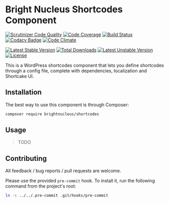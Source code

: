 # Bright Nucleus Shortcodes Component

[![Scrutinizer Code Quality](https://scrutinizer-ci.com/g/brightnucleus/shortcodes/badges/quality-score.png?b=master)](https://scrutinizer-ci.com/g/brightnucleus/shortcodes/?branch=master)
[![Code Coverage](https://scrutinizer-ci.com/g/brightnucleus/shortcodes/badges/coverage.png?b=master)](https://scrutinizer-ci.com/g/brightnucleus/shortcodes/?branch=master)
[![Build Status](https://scrutinizer-ci.com/g/brightnucleus/shortcodes/badges/build.png?b=master)](https://scrutinizer-ci.com/g/brightnucleus/shortcodes/build-status/master)
[![Codacy Badge](https://api.codacy.com/project/badge/grade/63e9bcca67d6488a8f9f0721e4c83ee3)](https://www.codacy.com/app/BrightNucleus/shortcodes)
[![Code Climate](https://codeclimate.com/github/brightnucleus/shortcodes/badges/gpa.svg)](https://codeclimate.com/github/brightnucleus/shortcodes)

[![Latest Stable Version](https://poser.pugx.org/brightnucleus/shortcodes/v/stable)](https://packagist.org/packages/brightnucleus/shortcodes)
[![Total Downloads](https://poser.pugx.org/brightnucleus/shortcodes/downloads)](https://packagist.org/packages/brightnucleus/shortcodes)
[![Latest Unstable Version](https://poser.pugx.org/brightnucleus/shortcodes/v/unstable)](https://packagist.org/packages/brightnucleus/shortcodes)
[![License](https://poser.pugx.org/brightnucleus/shortcodes/license)](https://packagist.org/packages/brightnucleus/shortcodes)

This is a WordPress shortcodes component that lets you define shortcodes through a config file, complete with dependencies, localization and Shortcake UI.

## Installation

The best way to use this component is through Composer:

```BASH
composer require brightnucleus/shortcodes
```

## Usage

> TODO

## Contributing

All feedback / bug reports / pull requests are welcome.

Please use the provided `pre-commit` hook. To install it, run the following command from the project's root:
```BASH
ln -s ../../.pre-commit .git/hooks/pre-commit
```
